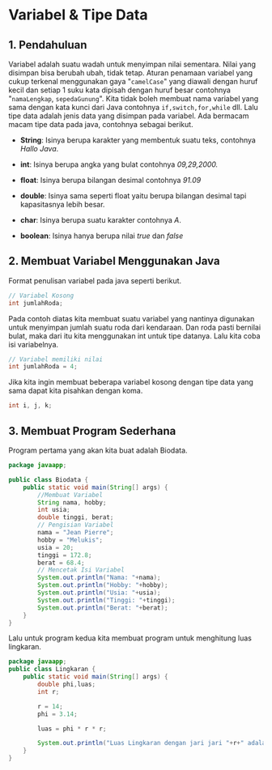 # Variabel & Tipe Data

## 1. Pendahuluan

Variabel adalah suatu wadah untuk menyimpan nilai sementara. Nilai yang disimpan bisa berubah ubah, tidak tetap. Aturan penamaan variabel yang cukup terkenal menggunakan gaya "`camelCase`" yang diawali dengan huruf kecil dan setiap 1 suku kata dipisah dengan huruf besar contohnya "`namaLengkap`, `sepedaGunung`". Kita tidak boleh membuat nama variabel yang sama dengan kata kunci dari Java contohnya `if,switch,for,while` dll. Lalu tipe data adalah jenis data yang disimpan pada variabel. Ada bermacam macam tipe data pada java, contohnya sebagai berikut.

- **String**: Isinya berupa karakter yang membentuk suatu teks, contohnya _Hallo Java_.

- **int**: Isinya berupa angka yang bulat contohnya _09,29,2000._

- **float**: Isinya berupa bilangan desimal contohnya _91.09_

- **double**: Isinya sama seperti float yaitu berupa bilangan desimal tapi kapasitasnya lebih besar.

- **char**: Isinya berupa suatu karakter contohnya _A_.

- **boolean**: Isinya hanya berupa nilai _true_ dan _false_

## 2. Membuat Variabel Menggunakan Java

Format penulisan variabel pada java seperti berikut.

```java
// Variabel Kosong
int jumlahRoda;
```

Pada contoh diatas kita membuat suatu variabel yang nantinya digunakan untuk menyimpan jumlah suatu roda dari kendaraan. Dan roda pasti bernilai bulat, maka dari itu kita menggunakan int untuk tipe datanya. Lalu kita coba isi variabelnya.

```java
// Variabel memiliki nilai
int jumlahRoda = 4;
```

Jika kita ingin membuat beberapa variabel kosong dengan tipe data yang sama dapat kita pisahkan dengan koma.

```java
int i, j, k;
```

## 3. Membuat Program Sederhana

Program pertama yang akan kita buat adalah Biodata.

```java
package javaapp;

public class Biodata {
    public static void main(String[] args) {
        //Membuat Variabel
        String nama, hobby;
        int usia;
        double tinggi, berat;
        // Pengisian Variabel
        nama = "Jean Pierre";
        hobby = "Melukis";
        usia = 20;
        tinggi = 172.8;
        berat = 68.4;
        // Mencetak Isi Variabel
        System.out.println("Nama: "+nama);
        System.out.println("Hobby: "+hobby);
        System.out.println("Usia: "+usia);
        System.out.println("Tinggi: "+tinggi);
        System.out.println("Berat: "+berat);
    }
}
```

Lalu untuk program kedua kita membuat program untuk menghitung luas lingkaran.

```java
package javaapp;
public class Lingkaran {
    public static void main(String[] args) {
        double phi,luas;
        int r;

        r = 14;
        phi = 3.14;

        luas = phi * r * r;

        System.out.println("Luas Lingkaran dengan jari jari "+r+" adalah "+luas);
    }
}
```

